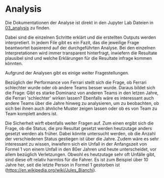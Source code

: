 # Analysis

Die Dokumentationen der Analyse ist direkt in den Jupyter Lab Dateien in [03_analysis](./../03_Analysis/03_analysis) zu finden.

Dabei sind die einzelnen Schritte erklärt und die erstellten Outputs werden interpretiert. In jedem File gibt es ein Fazit, das die jeweilige Frage beantwortet basierend auf der durchgeführten Analyse. Bei den einzelnen Interpretationen wird immer transparent hinterfragt, inwiefern die Resultate plausibel sind und welche Erklärungen für die Resultate infrage kommen könnten.

Aufgrund der Analysen gibt es einige weiter Fragestellungen.

Bezüglich der Performance von Ferrari stellt sich die Frage, ob Ferrari schlechter wurde oder ob andere Teams besser wurde. Daraus bildet sich die Frage: Gibt es starke Dominanz von anderen Teams in den letzen Jahre, die Ferrari 'schlechter' wirken lassen? Ebenfalls wäre es interessant auch andere Teams über die Jahre hinweg zu analysieren, um zu beobachten, ob sich bei ihnen auch ähnliche Muster zeigen lassen oder ob es von Team zu Team komplett anders ist.

Die Sicherheit wirft ebenfalls weiter Fragen auf. Zum einen ergibt sich die Frage, ob die Status, die pro Resultat gesetzt werden heutzutage anders gesetzt werden als früher. Dabei könnte untersucht werden, ob die Anzahl der verschiedenen Status gestiegen ist über die Jahre. Zudem wäre es sehr interessant zu wissen, inwiefern sich ein Unfall in der Anfangszeit von Formel 1 von einem Unfall in den 80er Jahren und heute unterscheidet, vor allem bezüglich Verletzungen. Obwohl es heutzutage sehr oft Unfälle gibt, sind diese oft relativ harmlos für die Fahrer. Es ist zum Beispiel über 10 Jahre her, seit die letzte Person in Formel 1 gestorben ist (https://en.wikipedia.org/wiki/Jules_Bianchi).